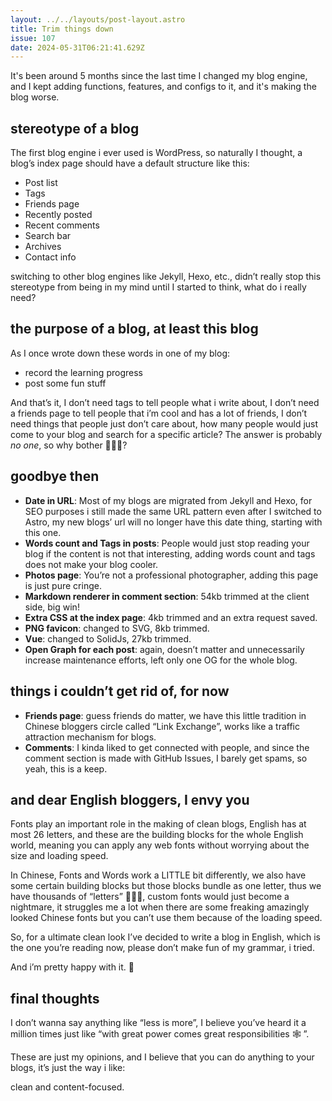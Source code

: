 ```yaml
---
layout: ../../layouts/post-layout.astro
title: Trim things down
issue: 107
date: 2024-05-31T06:21:41.629Z
---
```


It's been around 5 months since the last time I changed my blog engine, and I kept adding functions, features, and configs to it, and it's making the blog worse.

## stereotype of a blog

The first blog engine i ever used is WordPress, so naturally I thought, a blog’s index page should have a default structure like this:

- Post list
- Tags
- Friends page
- Recently posted
- Recent comments
- Search bar
- Archives
- Contact info

switching to other blog engines like Jekyll, Hexo, etc., didn’t really stop this stereotype from being in my mind until I started to think, what do i really need?

## the purpose of a blog, at least this blog

 As I once wrote down these words in one of my blog:

- record the learning progress
- post some fun stuff

And that’s it, I don’t need tags to tell people what i write about, I don’t need a friends page to tell people that i’m cool and has a lot of friends, I don’t need things that people just don’t care about,  how many people would just come to your blog and search for a specific article? The answer is probably *no one*, so why bother 🤷🏻‍♂️?

## goodbye then

- **Date in URL**: Most of my blogs are migrated from Jekyll and Hexo, for SEO purposes i still made the same URL pattern even after I switched to Astro, my new blogs’ url will no longer have this date thing, starting with this one.
- **Words count and Tags in posts**: People would just stop reading your blog if the content is not that interesting, adding words count and tags does not make your blog cooler.
- **Photos page**: You’re not a professional photographer, adding this page is just pure cringe.
- **Markdown renderer in comment section**: 54kb trimmed at the client side, big win!
- **Extra CSS at the index page**: 4kb trimmed and an extra request saved.
- **PNG favicon**: changed to SVG, 8kb trimmed.
- **Vue**: changed to SolidJs, 27kb trimmed.
- **Open Graph for each post**: again, doesn’t matter and unnecessarily increase maintenance efforts, left only one OG for the whole blog.

## things i couldn’t get rid of, for now

- **Friends page**: guess friends do matter, we have this little tradition in Chinese bloggers circle called “Link Exchange”, works like a traffic attraction mechanism for blogs.
- **Comments**: I kinda liked to get connected with people, and since the comment section is made with GitHub Issues, I barely get spams, so yeah, this is a keep.

## and dear English bloggers, I envy you

Fonts play an important role in the making of clean blogs, English has at most 26 letters, and these are the building blocks for the whole English world, meaning you can apply any web fonts without worrying about the size and loading speed.

In Chinese, Fonts and Words work a LITTLE bit differently, we also have some certain building blocks but those blocks bundle as one letter, thus we have thousands of “letters” 🤷🏻‍♂️, custom fonts would just become a nightmare, it struggles me a lot when there are some freaking amazingly looked Chinese fonts but you can’t use them because of the loading speed.

So, for a ultimate clean look I’ve decided to write a blog in English, which is the one you’re reading now, please don’t make fun of my grammar, i tried.

And i’m pretty happy with it. 👻

## final thoughts

I don’t wanna say anything like “less is more”, I believe you’ve heard it a million times just like “with great power comes great responsibilities 🕸 ”.

These are just my opinions, and I believe that you can do anything to your blogs, it’s just the way i like:

clean and content-focused.
